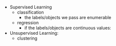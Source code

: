 - Supervised Learning
	- classification
		- the labels/objects we pass are enumerable 
	- regression
		- if the labels/objects are continuous values:
- Unsupervised Learning:
	- clustering